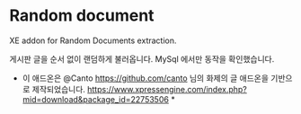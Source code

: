 # Random document
XE addon for Random Documents extraction.

게시판 글을 순서 없이 랜덤하게 불러옵니다. MySql 에서만 동작을 확인했습니다.

* 이 애드온은 @Canto https://github.com/canto 님의 화제의 글 애드온을 기반으로 제작되었습니다. https://www.xpressengine.com/index.php?mid=download&package_id=22753506 *
